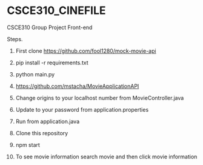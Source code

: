 # CSCE310_CINEFILE
CSCE310 Group Project Front-end

Steps.

1. First clone https://github.com/fool1280/mock-movie-api
2. pip install -r requirements.txt
3. python main.py

4. https://github.com/mstacha/MovieApplicationAPI
5. Change origins to your localhost number from MovieController.java
6. Update to your password from application.properties
7. Run from application.java

8. Clone this repository
9. npm start 
10. To see movie information search movie and then click movie information